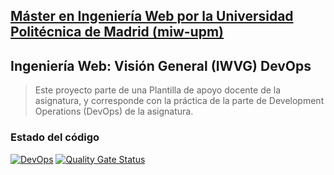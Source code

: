 ## [Máster en Ingeniería Web por la Universidad Politécnica de Madrid (miw-upm)](http://miw.etsisi.upm.es)
## Ingeniería Web: Visión General (IWVG) DevOps
> Este proyecto parte de una Plantilla de apoyo docente de la asignatura, y corresponde con la práctica de la parte de Development Operations (DevOps) de la asignatura.

### Estado del código
[![DevOps](https://github.com/tangotelli/iwvg-devops-tango-fernandez-alvaro/actions/workflows/test.yml/badge.svg)](https://github.com/tangotelli/iwvg-devops-tango-fernandez-alvaro/actions/workflows/test.yml)
[![Quality Gate Status](https://sonarcloud.io/api/project_badges/measure?project=tangotelli_iwvg-devops-tango-fernandez-alvaro&metric=alert_status)](https://sonarcloud.io/dashboard?id=tangotelli_iwvg-devops-tango-fernandez-alvaro)
